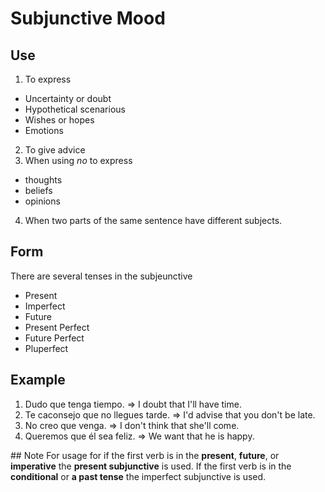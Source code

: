 # Subjunctive Mood

## Use
 1. To express
  - Uncertainty or doubt
  - Hypothetical scenarious
  - Wishes or hopes
  - Emotions
 2. To give advice
 3. When using _no_ to express 
  - thoughts
  - beliefs
  - opinions
 4. When two parts of the same sentence have different subjects.

## Form
There are several tenses in the subjeunctive
 - Present
 - Imperfect
 - Future
 - Present Perfect
 - Future Perfect
 - Pluperfect

## Example
1. Dudo que tenga tiempo. => I doubt that I'll have time.
2. Te caconsejo que no llegues tarde. => I'd advise that you don't be late.
3. No creo que venga. => I don't think that she'll come.
4. Queremos que él sea feliz. => We want that he is happy.

## Note
For usage for if the first verb is in the __present__, __future__, or __imperative__ the __present subjunctive__ is used.
If the first verb is in the __conditional__ or __a past tense__ the imperfect subjunctive is used.
